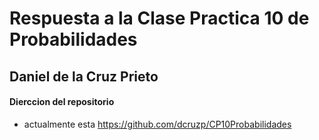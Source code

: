 # Respuesta a la Clase Practica 10 de Probabilidades 

## Daniel de la Cruz Prieto 

#### Dierccion del repositorio 

 * actualmente esta https://github.com/dcruzp/CP10Probabilidades
